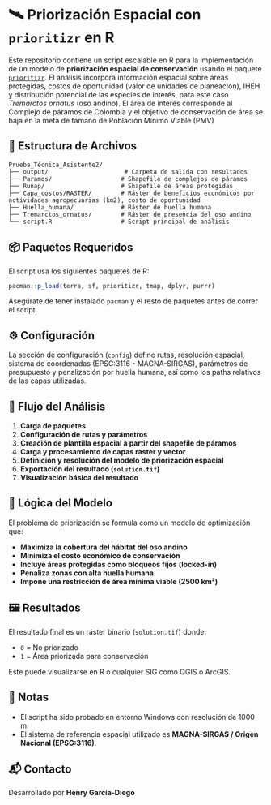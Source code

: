 # 🛰️ Priorización Espacial con `prioritizr` en R

Este repositorio contiene un script escalable en R para la implementación de un modelo de **priorización espacial de conservación** usando el paquete [`prioritizr`](https://prioritizr.net/). El análisis incorpora información espacial sobre áreas protegidas, costos de oportunidad (valor de unidades de planeación), IHEH y distribución potencial de las especies de interés, para este caso *Tremarctos ornatus* (oso andino). El área de interés corresponde al Complejo de páramos de Colombia y el objetivo de conservación de área se baja en la meta de tamaño de Población Mínimo Viable (PMV) 

## 📁 Estructura de Archivos

```
Prueba_Técnica_Asistente2/
├── output/                     # Carpeta de salida con resultados
├── Paramos/                   # Shapefile de complejos de páramos
├── Runap/                     # Shapefile de áreas protegidas
├── Capa_costos/RASTER/        # Ráster de beneficios económicos por actividades agropecuarias (km2), costo de oportunidad
├── Huella_humana/             # Ráster de huella humana
├── Tremarctos_ornatus/        # Ráster de presencia del oso andino
└── script.R                   # Script principal de análisis
```

## 📦 Paquetes Requeridos

El script usa los siguientes paquetes de R:

```r
pacman::p_load(terra, sf, prioritizr, tmap, dplyr, purrr)
```

Asegúrate de tener instalado `pacman` y el resto de paquetes antes de correr el script.

## ⚙️ Configuración

La sección de configuración (`config`) define rutas, resolución espacial, sistema de coordenadas (EPSG:3116 - MAGNA-SIRGAS), parámetros de presupuesto y penalización por huella humana, así como los paths relativos de las capas utilizadas.

## 🚀 Flujo del Análisis

1. **Carga de paquetes**
2. **Configuración de rutas y parámetros**
3. **Creación de plantilla espacial a partir del shapefile de páramos**
4. **Carga y procesamiento de capas raster y vector**
5. **Definición y resolución del modelo de priorización espacial**
6. **Exportación del resultado (`solution.tif`)**
7. **Visualización básica del resultado**

## 🧠 Lógica del Modelo

El problema de priorización se formula como un modelo de optimización que:

- **Maximiza la cobertura del hábitat del oso andino**
- **Minimiza el costo económico de conservación**
- **Incluye áreas protegidas como bloqueos fijos (locked-in)**
- **Penaliza zonas con alta huella humana**
- **Impone una restricción de área mínima viable (2500 km²)**

## 🖼️ Resultados

El resultado final es un ráster binario (`solution.tif`) donde:

- `0` = No priorizado
- `1` = Área priorizada para conservación

Este puede visualizarse en R o cualquier SIG como QGIS o ArcGIS.

## 📌 Notas

- El script ha sido probado en entorno Windows con resolución de 1000 m.
- El sistema de referencia espacial utilizado es **MAGNA-SIRGAS / Origen Nacional (EPSG:3116)**.

## 📬 Contacto

Desarrollado por **Henry García-Diego**
